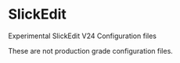 # SlickEdit
Experimental SlickEdit V24 Configuration files

These are not production grade configuration files.
